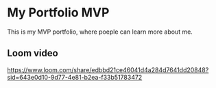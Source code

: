 # My Portfolio MVP

This is my MVP portfolio, where poeple can learn more about me.

## Loom video

https://www.loom.com/share/edbbd21ce46041d4a284d7641dd20848?sid=643e0d10-9d77-4e81-b2ea-f33b51783472
